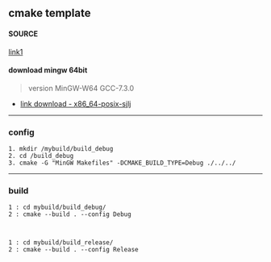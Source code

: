 ## cmake template
#### SOURCE 
[link1](https://kw0006667.wordpress.com/2017/01/31/%E9%80%8F%E9%81%8E-msbuild-%E5%9C%A8-visual-studio-code-%E7%B7%A8%E8%BC%AF%E5%9F%B7%E8%A1%8C-cc/)
#### download mingw 64bit 
>version  MinGW-W64 GCC-7.3.0 <br>

* [link download - x86_64-posix-sjlj](https://sourceforge.net/projects/mingw-w64/files/?source=navbar)

____
### config
```
1. mkdir /mybuild/build_debug
2. cd /build_debug
3. cmake -G "MinGW Makefiles" -DCMAKE_BUILD_TYPE=Debug ./../../

```

____
### build

```
1 : cd mybuild/build_debug/
2 : cmake --build . --config Debug



1 : cd mybuild/build_release/
2 : cmake --build . --config Release
```
